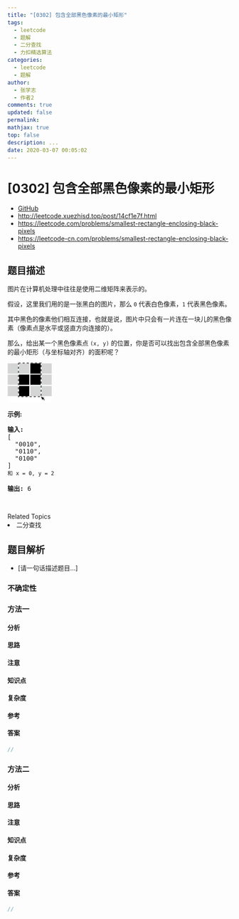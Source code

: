 ```yaml
---
title: "[0302] 包含全部黑色像素的最小矩形"
tags:
  - leetcode
  - 题解
  - 二分查找
  - 力扣精选算法
categories:
  - leetcode
  - 题解
author:
  - 张学志
  - 作者2
comments: true
updated: false
permalink:
mathjax: true
top: false
description: ...
date: 2020-03-07 00:05:02
---
```



# [0302] 包含全部黑色像素的最小矩形
* [GitHub](https://github.com/algoboy101/LeetCodeCrowdsource/tree/master/_posts/QA/%5B0302%5D%20%E5%8C%85%E5%90%AB%E5%85%A8%E9%83%A8%E9%BB%91%E8%89%B2%E5%83%8F%E7%B4%A0%E7%9A%84%E6%9C%80%E5%B0%8F%E7%9F%A9%E5%BD%A2.md)
* http://leetcode.xuezhisd.top/post/14cf1e7f.html
* https://leetcode.com/problems/smallest-rectangle-enclosing-black-pixels
* https://leetcode-cn.com/problems/smallest-rectangle-enclosing-black-pixels


## 题目描述

<p>图片在计算机处理中往往是使用二维矩阵来表示的。</p>

<p>假设，这里我们用的是一张黑白的图片，那么&nbsp;<code>0</code>&nbsp;代表白色像素，<code>1</code>&nbsp;代表黑色像素。</p>

<p>其中黑色的像素他们相互连接，也就是说，图片中只会有一片连在一块儿的黑色像素（像素点是水平或竖直方向连接的）。</p>

<p>那么，给出某一个黑色像素点&nbsp;<code>(x, y)</code>&nbsp;的位置，你是否可以找出包含全部黑色像素的最小矩形（与坐标轴对齐）的面积呢？</p>

<p><img src="https://raw.githubusercontent.com/algoboy101/LeetCodeCrowdsource/master/imgs/302_smallest_rectangle_enclosing_black_pixels.png" style="width: 100px;"></p>

<p><strong>示例:</strong></p>

<pre><strong>输入:</strong>
[
  &quot;0010&quot;,
  &quot;0110&quot;,
  &quot;0100&quot;
]
<code>和 x = 0, </code><code>y = 2</code>

<strong>输出:</strong> 6
</pre>

<p>&nbsp;</p>
<div><div>Related Topics</div><div><li>二分查找</li></div></div>


## 题目解析
* [请一句话描述题目...]

### 不确定性


### 方法一

#### 分析

#### 思路

#### 注意

#### 知识点

#### 复杂度

#### 参考

#### 答案

```cpp
//
```


### 方法二

#### 分析

#### 思路

#### 注意

#### 知识点

#### 复杂度

#### 参考

#### 答案

```cpp
//
```


